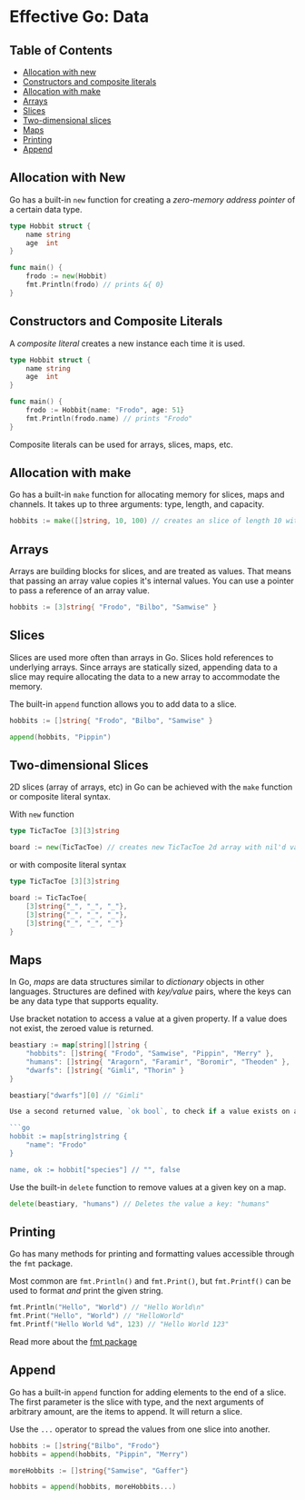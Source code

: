 # Effective Go: Data

## Table of Contents

- [Allocation with new](#allocation-with-new)
- [Constructors and composite literals](#constructors-and-composite-literals)
- [Allocation with make](#allocation-with-make)
- [Arrays](#arrays)
- [Slices](#slices)
- [Two-dimensional slices](#two--dimensional-slices)
- [Maps](#maps)
- [Printing](#printing)
- [Append](#append)

## Allocation with New

Go has a built-in `new` function for creating a _zero-memory address pointer_ of a certain data type.

```go
type Hobbit struct {
    name string
    age  int
}

func main() {
    frodo := new(Hobbit)
    fmt.Println(frodo) // prints &{ 0}
}

```

## Constructors and Composite Literals

A _composite literal_ creates a new instance each time it is used.

```go
type Hobbit struct {
    name string
    age  int
}

func main() {
    frodo := Hobbit{name: "Frodo", age: 51}
    fmt.Println(frodo.name) // prints "Frodo"
}
```

Composite literals can be used for arrays, slices, maps, etc.

## Allocation with make

Go has a built-in `make` function for allocating memory for slices, maps and channels. It takes up to three arguments: type, length, and capacity.

```go
hobbits := make([]string, 10, 100) // creates an slice of length 10 with a capacity of 100
```

## Arrays

Arrays are building blocks for slices, and are treated as values. That means that passing an array value copies it's internal values. You can use a pointer to pass a reference of an array value.

```go
hobbits := [3]string{ "Frodo", "Bilbo", "Samwise" }
```

## Slices

Slices are used more often than arrays in Go. Slices hold references to underlying arrays. Since arrays are statically sized, appending data to a slice may require allocating the data to a new array to accommodate the memory.

The built-in `append` function allows you to add data to a slice.

```go
hobbits := []string{ "Frodo", "Bilbo", "Samwise" }

append(hobbits, "Pippin")
```

## Two-dimensional Slices

2D slices (array of arrays, etc) in Go can be achieved with the `make` function or composite literal syntax.

With `new` function

```go
type TicTacToe [3][3]string

board := new(TicTacToe) // creates new TicTacToe 2d array with nil'd values
```

or with composite literal syntax

```go
type TicTacToe [3][3]string

board := TicTacToe{
    [3]string{"_", "_", "_"},
    [3]string{"_", "_", "_"},
    [3]string{"_", "_", "_"}
}
```

## Maps

In Go, _maps_ are data structures similar to _dictionary_ objects in other languages. Structures are defined with _key/value_ pairs, where the keys can be any data type that supports equality.

Use bracket notation to access a value at a given property. If a value does not exist, the zeroed value is returned.

````go
beastiary := map[string][]string {
    "hobbits": []string{ "Frodo", "Samwise", "Pippin", "Merry" },
    "humans": []string{ "Aragorn", "Faramir", "Boromir", "Theoden" },
    "dwarfs": []string{ "Gimli", "Thorin" }
}

beastiary["dwarfs"][0] // "Gimli"

Use a second returned value, `ok bool`, to check if a value exists on a map.

```go
hobbit := map[string]string {
    "name": "Frodo"
}

name, ok := hobbit["species"] // "", false
````

Use the built-in `delete` function to remove values at a given key on a map.

```go
delete(beastiary, "humans") // Deletes the value a key: "humans"
```

## Printing

Go has many methods for printing and formatting values accessible through the `fmt` package.

Most common are `fmt.Println()` and `fmt.Print()`, but `fmt.Printf()` can be used to format _and_ print the given string.

```go
fmt.Println("Hello", "World") // "Hello World\n"
fmt.Print("Hello", "World") // "HelloWorld"
fmt.Printf("Hello World %d", 123) // "Hello World 123"
```

Read more about the [fmt package](https://pkg.go.dev/fmt)

## Append

Go has a built-in `append` function for adding elements to the end of a slice. The first parameter is the slice with type, and the next arguments of arbitrary amount, are the items to append. It will return a slice.

Use the `...` operator to spread the values from one slice into another.

```go
hobbits := []string{"Bilbo", "Frodo"}
hobbits = append(hobbits, "Pippin", "Merry")

moreHobbits := []string{"Samwise", "Gaffer"}

hobbits = append(hobbits, moreHobbits...)
```
